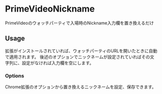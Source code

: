 # PrimeVideoNickname

PrimeVideoのウォッチパーティで入場時のNickname入力欄を置き換えるだけ


## Usage

拡張がインストールされていれば、ウォッチパーティのURLを開いたときに自動で適用されます。
後述のオプションでニックネームが設定されていればその文字列に、設定がなければ入力欄を空にします。

### Options

Chrome拡張のオプションから置き換えるニックネームを設定、保存できます。